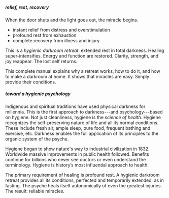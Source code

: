 <!---->
##### relief, rest, recovery

When the door shuts and the light goes out, the miracle begins.

- instant relief from distress and overstimulation
- profound rest from exhaustion
- complete recovery from illness and injury

This is a _hygienic darkroom retreat_: extended rest in total darkness. Healing super-intensifies. Energy and function are restored. Clarity, strength, and joy reappear. The lost self returns.

This complete manual explains why a retreat works, how to do it, and how to make a darkroom at home. It shows that miracles are easy. Simply provide their conditions.

##### toward a hygienic psychology

Indigenous and spiritual traditions have used physical darkness for millennia. This is the first approach to darkness---and psychology---based on hygiene. Not just cleanliness, hygiene is the _science of health_. Hygiene recognizes the self-preserving nature of life and all its normal conditions. These include fresh air, ample sleep, pure food, frequent bathing and exercise, etc. Darkness enables the full application of its principles to the organic system of the psyche.

Hygiene began to show nature's way to industrial civilization in 1832. Worldwide massive improvements in public health followed. Benefits continue for billions who never see doctors or even understand the terminology. Hygiene is history’s most influential approach to health. 

The primary requirement of healing is profound rest. A hygienic darkroom retreat provides all its conditions, perfected and temporarily extended, as in fasting. The psyche heals itself autonomically of even the greatest injuries. The result: reliable miracles.
